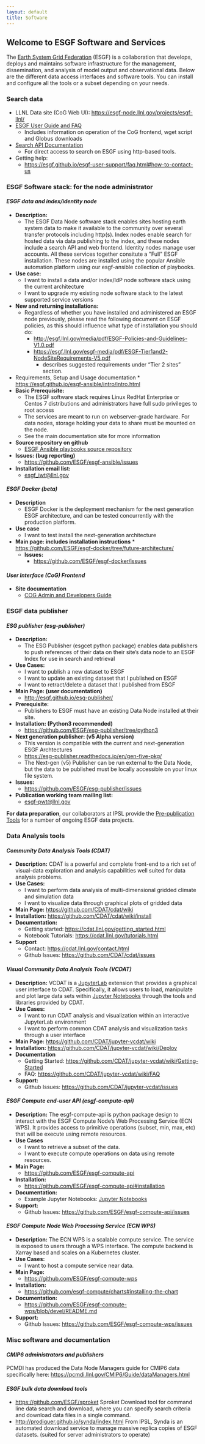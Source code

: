 ```yaml
---
layout: default
title: Software
---
```


## Welcome to ESGF Software and Services

The [Earth System Grid Federation](http://esgf.llnl.gov/) (ESGF) is a collaboration that develops, deploys and maintains software infrastructure for the management, dissemination, and analysis of model output and observational data. Below are the different data access interfaces and software tools. You can install and configure all the tools or a subset depending on your needs. 

### Search data
* LLNL Data site (CoG Web UI): <https://esgf-node.llnl.gov/projects/esgf-llnl/>
* [ESGF User Guide and FAQ](https://esgf.github.io/esgf-user-support)
    * Includes information on operation of the CoG frontend, wget script and Globus downloads
* [Search API Documentation](https://esgf.github.io/esg-search)
    * For direct access to search on ESGF using http-based tools.
* Getting help:
    * <https://esgf.github.io/esgf-user-support/faq.html#how-to-contact-us>

### ESGF Software stack: for the node administrator
#### *ESGF data and index/identity node*
* **Description:**
    * The ESGF Data Node software stack enables sites hosting earth system data to make it available to the community over several transfer protocols including http(s).  Index nodes enable search for hosted data via data publishing to the index, and these nodes include a search API and web frontend.  Identity nodes manage user accounts.  All these services together consitute a "Full" ESGF installation.  These nodes are installed using the popular Ansible automation platform using our esgf-ansible collection of playbooks.
* **Use case:**
    * I want to install a data and/or index/IdP node software stack using the current architecture
    * I want to upgrade my existing node software stack to the latest supported service versions
* **New and returning installations:**
    * Regardless of whether you have installed and administered an ESGF node previously, please read the following document on ESGF policies, as this should influence what type of installation you should do:
        * <http://esgf.llnl.gov/media/pdf/ESGF-Policies-and-Guidelines-V1.0.pdf>
        * <https://esgf.llnl.gov/esgf-media/pdf/ESGF-Tier1and2-NodeSiteRequirements-V5.pdf>
            * describes suggested requirements under “Tier 2 sites” section.
* Requirements, Setup and Usage documentation
        * <https://esgf.github.io/esgf-ansible/intro/intro.html>
* **Basic Prerequisite:**
    * The ESGF software stack requires Linux RedHat Enterprise or Centos 7 distributions and administrators have full sudo privileges to root access
    * The services are meant to run on webserver-grade hardware.  For data nodes, storage holding your data to share must be mounted on the node.
    * See the main documentation site for more information
* **Source repository on github**
    * [ESGF Ansible playbooks source repository](https://github.com/ESGF/esgf-ansible)
* **Issues: (bug reporting)**
    * <https://github.com/ESGF/esgf-ansible/issues>
* **Installation email list:**
    * <esgf_iwt@llnl.gov>

#### *ESGF Docker (beta)*
* **Description**
    * ESGF Docker is the deployment mechanism for the next generation ESGF architecture, and can be tested concurrently with the production platform.
* **Use case**
    * I want to test install the next-generation architecture 
* **Main page: includes installation instructions**
        * <https://github.com/ESGF/esgf-docker/tree/future-architecture/>
     * **Issues:**
        * <https://github.com/ESGF/esgf-docker/issues>

#### *User Interface (CoG) Frontend*
* **Site documentation**
    * [COG Admin and Developers Guide](https://esgf.github.io/COG)

### ESGF data publisher
#### *ESG publisher (esg-publisher)*

* **Description:**
    * The ESG Publisher (esgcet python package) enables data publishers to push references of their data on their site’s data node to an ESGF Index for use in search and retrieval
* **Use Cases:**
    * I want to publish a new dataset to ESGF
    * I want to update an existing dataset that I published on ESGF
    * I want to retract/delete a dataset that I published from ESGF 
* **Main Page: (user documentation)**
    * <http://esgf.github.io/esg-publisher/>
* **Prerequisite:**
    * Publishers to ESGF must have an existing Data Node installed at their site.  
* **Installation: (Python3 recommended)**
    * <https://github.com/ESGF/esg-publisher/tree/python3> 
* **Next generation publisher: (v5 Alpha version)**
    * This version is compatible with the current and next-generation ESGF Archtectures 
    * <https://esg-publisher.readthedocs.io/en/gen-five-pkg/>
    * The Next-gen (v5) Publisher can be run external to the Data Node, but the data to be published must be locally accessible on your linux file system.
* **Issues:**
    * <https://github.com/ESGF/esg-publisher/issues>
* **Publication working team mailing list:**
    * <esgf-pwt@llnl.gov>

**For data preparation**, our collaborators at IPSL provide the [Pre-publication Tools](https://esgf.github.io/esgf-prepare) for a number of ongoing ESGF data projects.  

### Data Analysis tools
#### *Community Data Analysis Tools (CDAT)*
* **Description:** CDAT is a powerful and complete front-end to a rich set of visual-data exploration and analysis capabilities well suited for data analysis problems.
* **Use Cases:**
    * I want to perform data analysis of multi-dimensional gridded climate and simulation data
    * I want to visualize data through graphical plots of gridded data
* **Main Page:** <https://github.com/CDAT/cdat/wiki>
* **Installation:** <https://github.com/CDAT/cdat/wiki/install>
* **Documentation:**
    * Getting started: <https://cdat.llnl.gov/getting_started.html> 
    * Notebook Tutorials: <https://cdat.llnl.gov/tutorials.html> 
* **Support**
    * Contact: <https://cdat.llnl.gov/contact.html> 
    * Github Issues: <https://github.com/CDAT/cdat/issues>

#### *Visual Community Data Analysis Tools (VCDAT)*
* **Description:** VCDAT is a [JupyterLab](https://jupyterlab.readthedocs.io/en/stable/) extension that provides a graphical user interface to CDAT. Specifically, it allows users to load, manipulate and plot large data sets within [Jupyter Notebooks](https://jupyter.org/) through the tools and libraries provided by CDAT. 
* **Use Cases:**
    * I want to run CDAT analysis and visualization within an interactive JupyterLab environment
    * I want to perform common CDAT analysis and visualization tasks through a user interface
* **Main Page:** <https://github.com/CDAT/jupyter-vcdat/wiki>
* **Installation:** <https://github.com/CDAT/jupyter-vcdat/wiki/Deploy>
* **Documentation**
    * Getting Started: <https://github.com/CDAT/jupyter-vcdat/wiki/Getting-Started>
    * FAQ: <https://github.com/CDAT/jupyter-vcdat/wiki/FAQ>
* **Support:**
    * Github Issues: <https://github.com/CDAT/jupyter-vcdat/issues> 

#### *ESGF Compute end-user API (esgf-compute-api)*
* **Description:** The esgf-compute-api is python package design to interact with the ESGF Compute Node’s Web Processing Service (ECN WPS). It provides access to primitive operations (subset, min, max, etc) that will be execute using remote resources.
* **Use Cases**
    * I want to retrieve a subset of the data.
    * I want to execute compute operations on data using remote resources.
* **Main Page:**
    * <https://github.com/ESGF/esgf-compute-api> 
* **Installation:** 
    * <https://github.com/ESGF/esgf-compute-api#installation>
* **Documentation:** 
    * Example Jupyter Notebooks: [Jupyter Notebooks](https://github.com/ESGF/esgf-compute-api/tree/devel/examples)
* **Support:**
    * Github Issues: <https://github.com/ESGF/esgf-compute-api/issues>

#### *ESGF Compute Node Web Processing Service (ECN WPS)*
* **Description:** The ECN WPS is a scalable compute service. The service is exposed to users through a WPS interface. The compute backend is Xarray based and scales on a Kubernetes cluster.
* **Use Cases:**
    * I want to host a compute service near data.
* **Main Page:** 
    * <https://github.com/ESGF/esgf-compute-wps> 
* **Installation:** 
    * <https://github.com/esgf-compute/charts#installing-the-chart> 
* **Documentation:** 
    * <https://github.com/ESGF/esgf-compute-wps/blob/devel/README.md> 
* **Support:**
    * Github Issues: <https://github.com/ESGF/esgf-compute-wps/issues>

### Misc software and documentation
#### *CMIP6 administrators and publishers*
PCMDI has produced the Data Node Managers guide for CMIP6 data specifically here: <https://pcmdi.llnl.gov/CMIP6/Guide/dataManagers.html> 

#### *ESGF bulk data download tools*
* <https://github.com/ESGF/sproket>  Sproket Download tool for command line data search and download, where you can specify search criteria and download data files in a single command.
* <http://prodiguer.github.io/synda/index.html> From IPSL, Synda is an automated download service to manage massive replica copies of ESGF datasets. (suited for server administrators to operate) 